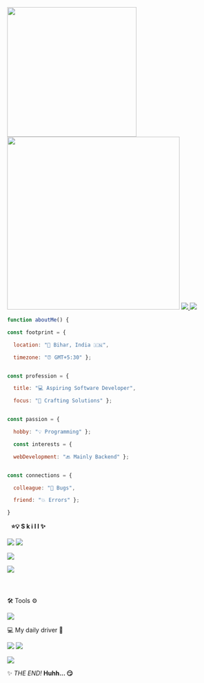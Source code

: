 <img width="300px"  src="https://rajnish.dev/my_name_gh_readme_file">
<img width="400px"  src="https://spotify-github-profile.kittinanx.com/api/view?uid=31adq66u7roiydmuaexvdw2afsqe&cover_image=true&theme=natemoo-re&show_offline=true&background_color=121212&interchange=true&bar_color=A5B68D&bar_color_cover=true">
<a href="https://rajnish.dev">
<img src="https://img.shields.io/badge/my-website-021526?style=for-the-badge"> </a>
<a href="mailto:hi@rajnish.dev">
<img src="https://img.shields.io/badge/hi@rajnish.dev-FFF6E3?style=for-the-badge&logo=gmail"> </a>

```js
function aboutMe() {

const footprint = {

  location: "📍 Bihar, India 🇮🇳",

  timezone: "⏰ GMT+5:30" };


const profession = {

  title: "💻 Aspiring Software Developer",

  focus: "🔨 Crafting Solutions" };


const passion = {

  hobby: "💡 Programming" };

  const interests = {

  webDevelopment: "🔙 Mainly Backend" };


const connections = {

  colleague: "🐞 Bugs",

  friend: "💥 Errors" };

}

```

<img width="5px" height="14px" src="https://img.shields.io/badge/_-FF9C73?style=for-the-badge"> __⭐️💡 S k i l l ✨__

![](https://img.shields.io/badge/C-608BC1?style=for-the-badge&logo=c&logoColor=black)
![](https://img.shields.io/badge/JavaScript-FFE31A?style=for-the-badge&logo=javascript&logoColor=black)


![](https://komarev.com/ghpvc/?username=dev-rajnish&style=for-the-badge)
 
![](https://hit.yhype.me/github/profile?user_id=108971841)
![]()


![]()
 

<img width="280px" height="10px" src="https://img.shields.io/badge/_-FF4545?style=for-the-badge">




🛠️ Tools ⚙️

![](https://img.shields.io/badge/Cloudflare-FFC96F?style=for-the-badge&logo=Cloudflare&logoColor=black)








💻 My daily driver 🚗

![](https://img.shields.io/badge/Linux-FFE700?style=for-the-badge&logo=linux&logoColor=black)
![](https://img.shields.io/badge/openSUSE_Tumbleweed-0C322C?style=for-the-badge&logo=SUSE&logoColor=white)


![](https://img.shields.io/badge/NeoVim-B6FFA1?&style=for-the-badge&logo=neovim&logoColor=black)





✨ _THE END!_ __Huhh... 😏__
 
